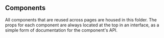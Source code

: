 ## Components

All components that are reused across pages are housed in this folder. The props for each component are always located at the top in an interface, as a simple form of documentation for the component's API.
